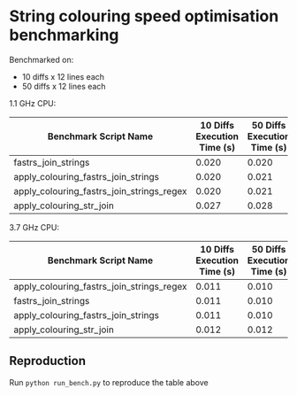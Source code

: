 # String colouring speed optimisation benchmarking

Benchmarked on:
- 10 diffs x 12 lines each
- 50 diffs x 12 lines each

1.1 GHz CPU:

| Benchmark Script Name                      | 10 Diffs Execution Time (s)  | 50 Diffs Execution Time (s)  |
|--------------------------------------------|------------------------------|------------------------------|
| fastrs_join_strings                        | 0.020                        | 0.020                        |
| apply_colouring_fastrs_join_strings        | 0.020                        | 0.021                        |
| apply_colouring_fastrs_join_strings_regex  | 0.020                        | 0.021                        |
| apply_colouring_str_join                   | 0.027                        | 0.028                        |

3.7 GHz CPU:

| Benchmark Script Name                      | 10 Diffs Execution Time (s)  | 50 Diffs Execution Time (s)  |
|--------------------------------------------|------------------------------|------------------------------|
| apply_colouring_fastrs_join_strings_regex  | 0.011                        | 0.010                        |
| fastrs_join_strings                        | 0.011                        | 0.010                        |
| apply_colouring_fastrs_join_strings        | 0.011                        | 0.010                        |
| apply_colouring_str_join                   | 0.012                        | 0.012                        |

## Reproduction

Run `python run_bench.py` to reproduce the table above
